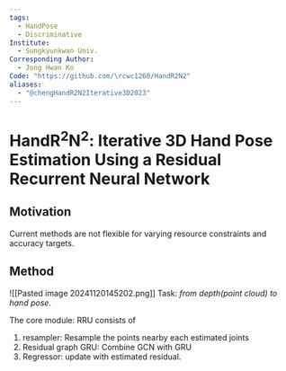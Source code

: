 ```yaml
---
tags:
  - HandPose
  - Discriminative
Institute:
  - Sungkyunkwan Univ.
Corresponding Author:
  - Jong Hwan Ko
Code: "https://github.com/\rcwc1260/HandR2N2"
aliases:
  - "@chengHandR2N2Iterative3D2023"
---
```

# HandR<sup>2</sup>N<sup>2</sup>: Iterative 3D Hand Pose Estimation Using a Residual Recurrent Neural Network
## Motivation
Current methods are not flexible for varying resource constraints and accuracy targets.
## Method
![[Pasted image 20241120145202.png]]
Task: *from depth(point cloud) to hand pose*.

The core module: RRU consists of 
1. resampler: Resample the points nearby each estimated joints
2. Residual graph GRU: Combine GCN with GRU
3. Regressor: update with estimated residual.